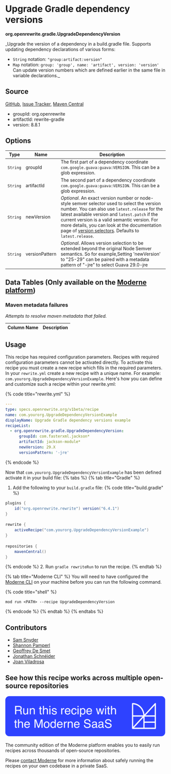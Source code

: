 # Upgrade Gradle dependency versions

**org.openrewrite.gradle.UpgradeDependencyVersion**

_Upgrade the version of a dependency in a build.gradle file. Supports updating dependency declarations of various forms:
* `String` notation: `"group:artifact:version"` 
* `Map` notation: `group: 'group', name: 'artifact', version: 'version'`
Can update version numbers which are defined earlier in the same file in variable declarations._

## Source

[GitHub](https://github.com/openrewrite/rewrite/blob/main/rewrite-gradle/src/main/java/org/openrewrite/gradle/UpgradeDependencyVersion.java), [Issue Tracker](https://github.com/openrewrite/rewrite/issues), [Maven Central](https://central.sonatype.com/artifact/org.openrewrite/rewrite-gradle/8.8.1/jar)

* groupId: org.openrewrite
* artifactId: rewrite-gradle
* version: 8.8.1

## Options

| Type | Name | Description |
| -- | -- | -- |
| `String` | groupId | The first part of a dependency coordinate `com.google.guava:guava:VERSION`. This can be a glob expression. |
| `String` | artifactId | The second part of a dependency coordinate `com.google.guava:guava:VERSION`. This can be a glob expression. |
| `String` | newVersion | *Optional*. An exact version number or node-style semver selector used to select the version number. You can also use `latest.release` for the latest available version and `latest.patch` if the current version is a valid semantic version. For more details, you can look at the documentation page of [version selectors](https://docs.openrewrite.org/reference/dependency-version-selectors). Defaults to `latest.release`. |
| `String` | versionPattern | *Optional*. Allows version selection to be extended beyond the original Node Semver semantics. So for example,Setting 'newVersion' to "25-29" can be paired with a metadata pattern of "-jre" to select Guava 29.0-jre |

## Data Tables (Only available on the [Moderne platform](https://app.moderne.io/))

### Maven metadata failures

_Attempts to resolve maven metadata that failed._

| Column Name | Description |
| ----------- | ----------- |


## Usage

This recipe has required configuration parameters. Recipes with required configuration parameters cannot be activated directly. To activate this recipe you must create a new recipe which fills in the required parameters. In your `rewrite.yml` create a new recipe with a unique name. For example: `com.yourorg.UpgradeDependencyVersionExample`.
Here's how you can define and customize such a recipe within your rewrite.yml:

{% code title="rewrite.yml" %}
```yaml
---
type: specs.openrewrite.org/v1beta/recipe
name: com.yourorg.UpgradeDependencyVersionExample
displayName: Upgrade Gradle dependency versions example
recipeList:
  - org.openrewrite.gradle.UpgradeDependencyVersion:
      groupId: com.fasterxml.jackson*
      artifactId: jackson-module*
      newVersion: 29.X
      versionPattern: '-jre'
```
{% endcode %}

Now that `com.yourorg.UpgradeDependencyVersionExample` has been defined activate it in your build file:
{% tabs %}
{% tab title="Gradle" %}
1. Add the following to your `build.gradle` file:
{% code title="build.gradle" %}
```groovy
plugins {
    id("org.openrewrite.rewrite") version("6.4.1")
}

rewrite {
    activeRecipe("com.yourorg.UpgradeDependencyVersionExample")
}

repositories {
    mavenCentral()
}
```
{% endcode %}
2. Run `gradle rewriteRun` to run the recipe.
{% endtab %}

{% tab title="Moderne CLI" %}
You will need to have configured the [Moderne CLI](https://docs.moderne.io/moderne-cli/cli-intro) on your machine before you can run the following command.

{% code title="shell" %}
```shell
mod run <PATH> --recipe UpgradeDependencyVersion
```
{% endcode %}
{% endtab %}
{% endtabs %}

## Contributors
* [Sam Snyder](mailto:sam@moderne.io)
* [Shannon Pamperl](mailto:shanman190@gmail.com)
* [Geoffrey De Smet](mailto:gds.geoffrey.de.smet@gmail.com)
* [Jonathan Schnéider](mailto:jkschneider@gmail.com)
* [Joan Viladrosa](mailto:joan@moderne.io)


## See how this recipe works across multiple open-source repositories

[![Moderne Link Image](/.gitbook/assets/ModerneRecipeButton.png)](https://app.moderne.io/recipes/org.openrewrite.gradle.UpgradeDependencyVersion)

The community edition of the Moderne platform enables you to easily run recipes across thousands of open-source repositories.

Please [contact Moderne](https://moderne.io/product) for more information about safely running the recipes on your own codebase in a private SaaS.
